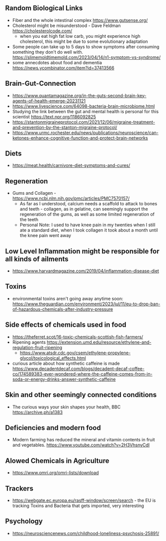 ## Random Biological Links
* Fiber and the whole intestinal complex https://www.gutsense.org/
* Cholesterol might be misunderstood - Dave Feldman https://cholesterolcode.com/
  * when you eat high fat low carb, you might experience high cholesterol, this might be due to some evolutionary adaptation
* Some people can take up to 5 days to show symptoms after consuming something they don't do well with.  https://slimemoldtimemold.com/2023/04/14/n1-symptom-vs-syndrome/
* some annecdotes about food and dementia https://news.ycombinator.com/item?id=37413566

## Brain-Gut-Connection
* https://www.quantamagazine.org/in-the-guts-second-brain-key-agents-of-health-emerge-20231121
* https://www.livescience.com/64098-bacteria-brain-microbiome.html
* Studying the link between the gut and mental health is personal for this scientist https://text.npr.org/1186092825
* https://stantonmigraineprotocol.com/2021/12/06/migraine-treatment-and-prevention-by-the-stanton-migraine-protocol/
* https://www.urmc.rochester.edu/news/publications/neuroscience/can-ketones-enhance-cognitive-function-and-protect-brain-networks

## Diets
* https://meat.health/carnivore-diet-symptoms-and-cures/

## Regeneration
* Gums and Collagen - https://www.ncbi.nlm.nih.gov/pmc/articles/PMC7570157/
  * As far as I understood, calcium needs a scaffold to attack to bones and teeth - collagen, as in gelatine, can seemingly support the regeneration of the gums, as well as some limited regeneration of the teeth
  * Personal Note: I used to have knee pain in my twenties when I still ate a standard diet, when I took collagen it took about a month until the knee pain went away


## Low Level Inflammation might be responsible for all kinds of ailments
* https://www.harvardmagazine.com/2019/04/inflammation-disease-diet

## Toxins
* environmental toxins aren't going away anytime soon: https://www.theguardian.com/environment/2023/jul/11/eu-to-drop-ban-of-hazardous-chemicals-after-industry-pressure

## Side effects of chemicals used in food
* https://theferret.scot/16-toxic-chemicals-scottish-fish-farmers/
* Ripening agents https://extension.umd.edu/resource/ethylene-and-regulation-fruit-ripening
  * https://www.atsdr.cdc.gov/csem/ethylene-propylene-glycol/toxicological_effects.html
* curious article about how synthetic caffeine is made https://www.decadentdecaf.com/blogs/decadent-decaf-coffee-co/174589383-ever-wondered-where-the-caffeine-comes-from-in-soda-or-energy-drinks-answer-synthetic-caffeine

## Skin and other seemingly connected conditions
* The curious ways your skin shapes your health, BBC https://archive.ph/a1383 

## Deficiencies and modern food
* Modern farming has reduced the mineral and vitamin contents in fruit and vegetables. https://www.youtube.com/watch?v=2H3VhsnyCdI

## Alowed Chemicals in Agriculture
* https://www.omri.org/omri-lists/download

## Trackers
* https://webgate.ec.europa.eu/rasff-window/screen/search - the EU is tracking Toxins and Bacteria that gets imported, very interesting

## Psychology
* https://neurosciencenews.com/childhood-loneliness-psychosis-25891/
